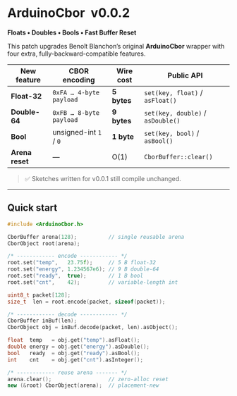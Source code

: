 # ArduinoCbor &nbsp;v0.0.2  
**Floats • Doubles • Bools • Fast Buffer Reset**

This patch upgrades Benoît Blanchon’s original **ArduinoCbor** wrapper with four extra, fully-backward-compatible features.

| New feature | CBOR encoding | Wire cost | Public API |
|-------------|---------------|-----------|------------|
| **Float-32** | `0xFA … 4-byte payload` | **5 bytes** | `set(key, float)` / `asFloat()` |
| **Double-64** | `0xFB … 8-byte payload` | **9 bytes** | `set(key, double)` / `asDouble()` |
| **Bool** | unsigned-int `1` / `0` | **1 byte** | `set(key, bool)` / `asBool()` |
| **Arena reset** | — | O(1) | `CborBuffer::clear()` |

> ✅ Sketches written for v0.0.1 still compile unchanged.

---

## Quick start

```cpp
#include <ArduinoCbor.h>

CborBuffer arena(128);          // single reusable arena
CborObject root(arena);

/* ------------ encode ------------ */
root.set("temp",   23.75f);     // 5 B float-32
root.set("energy", 1.234567e6); // 9 B double-64
root.set("ready",  true);       // 1 B bool
root.set("cnt",    42);         // variable-length int

uint8_t packet[128];
size_t  len = root.encode(packet, sizeof(packet));

/* ------------ decode ------------ */
CborBuffer inBuf(len);
CborObject obj = inBuf.decode(packet, len).asObject();

float  temp   = obj.get("temp").asFloat();
double energy = obj.get("energy").asDouble();
bool   ready  = obj.get("ready").asBool();
int    cnt    = obj.get("cnt").asInteger();

/* ------------ reuse arena ------- */
arena.clear();                  // zero-alloc reset
new (&root) CborObject(arena);  // placement-new

